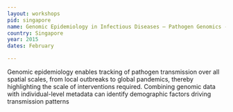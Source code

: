 ```yaml
---
layout: workshops
pid: singapore
name: Genomic Epidemiology in Infectious Diseases – Pathogen Genomics - Capacity Building Workshop in Southeast Asia
country: Singapore
year: 2015
dates: February

---
```


Genomic epidemiology enables tracking of pathogen transmission over all spatial scales, from local outbreaks to global pandemics, thereby highlighting the scale of interventions required. Combining genomic data with individual-level metadata can identify demographic factors driving transmission patterns
